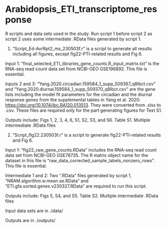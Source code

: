 # Arabidopsis_ETI_transcriptome_response

R scripts and data sets used in the study. Run script 1 before script 2 as script 2 uses some intermediate .RData files generated by script 1.

1. “Script_Ed-AvrRpt2_ms_230503f.r” is a script to generate all results including all figures, except flg22-PTI-related results and Fig 6.

Input 1: “final_selected_ETI_libraries_gene_counts.R_input_matrix.txt” is the RNA-seq read count data set from NCBI-GEO GSE196892. This file is essential.

Inputs 2 and 3: “Yang.2020.circadian.159584_1_supp_509367_q8lbct.csv” and “Yang.2020.diurnal.159584_1_supp_509370_q8lbct.csv” are the gene lists including the model fit parameters for the circadian and the diurnal response genes from the supplemental tables in Yang et al. 2020: https://doi.org/10.1074/jbc.RA120.013513. They were converted from .xlsx to .csv. These files are required only for the part generating figures for Text S1.

Outputs include: Figs 1, 2, 3, 4, 6, S1, S2, S3, and S6. Table S1. Multiple intermediate .RData files


2. “Script_flg22.230503f.r” is a script to generate flg22-PTI-related results and Fig 6. 

Input 1: “flg22_raw_gene_counts.RData” includes the RNA-seq read count data set from NCBI-GEO GSE78735. The R matrix object name for the dataset in this file is “raw_data_corrected_sample_labels_nonzero_rows”. This file is essential.

Intermediate 1 and 2: Two “.RData” files generated by script 1, “NRAM.algorithm.w.mean.se.RData” and “ETI.gfa.sorted.genes.v230327.RData” are required to run this script.

Outputs include: Figs 5, S4, and S5. Table S2. Multiple intermediate .RData files


Input data sets are in ./data/

Outputs are in ./outputs/
